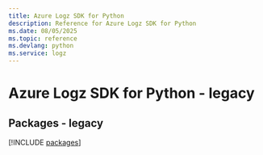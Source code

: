 ```yaml
---
title: Azure Logz SDK for Python
description: Reference for Azure Logz SDK for Python
ms.date: 08/05/2025
ms.topic: reference
ms.devlang: python
ms.service: logz
---
```

# Azure Logz SDK for Python - legacy
## Packages - legacy
[!INCLUDE [packages](logz-index.md)]